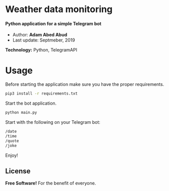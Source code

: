 # Weather data monitoring

#### Python application for a simple Telegram bot


 - Author: **Adam Abed Abud**
 - Last update: Septmeber, 2019



**Technology:** Python, TelegramAPI



# Usage
Before starting the application make sure you have the proper requirements.

```sh
pip3 install -r requirements.txt
```

Start the bot application. 

```sh
python main.py 
```


Start with the following on your Telegram bot:
```sh
/date
/time
/quote
/joke
```

Enjoy!




License
----

**Free Software!** 
For the benefit of everyone.









